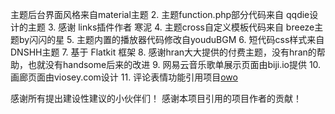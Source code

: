 主题后台界面风格来自material主题
2. 主题function.php部分代码来自 qqdie设计的主题
3. 感谢 links插件作者 寒泥
4. 主题cross自定义模板代码来自 breeze主题by闪闪的星
5. 主题内置的播放器代码修改自youduBGM
6. 短代码css样式来自DNSHH主题
7. 基于 Flatkit 框架
8. 感谢hran大大提供的付费主题，没有hran的帮助，也就没有handsome后来的改进
9. 网易云音乐歌单展示页面由biji.io提供
10. 画廊页面由viosey.com设计
11. 评论表情功能引用项目[owo](https://github.com/DIYgod/OwO)

感谢所有提出建设性建议的小伙伴们！
感谢本项目引用的项目作者的贡献！
